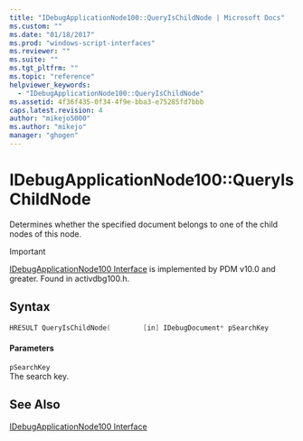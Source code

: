 ```yaml
---
title: "IDebugApplicationNode100::QueryIsChildNode | Microsoft Docs"
ms.custom: ""
ms.date: "01/18/2017"
ms.prod: "windows-script-interfaces"
ms.reviewer: ""
ms.suite: ""
ms.tgt_pltfrm: ""
ms.topic: "reference"
helpviewer_keywords: 
  - "IDebugApplicationNode100::QueryIsChildNode"
ms.assetid: 4f36f435-0f34-4f9e-bba3-e75285fd7bbb
caps.latest.revision: 4
author: "mikejo5000"
ms.author: "mikejo"
manager: "ghogen"
---
```

# IDebugApplicationNode100::QueryIsChildNode
Determines whether the specified document belongs to one of the child nodes of this node.  
  
> [!IMPORTANT]
>  [IDebugApplicationNode100 Interface](../../winscript/reference/idebugapplicationnode100-interface.md) is implemented by PDM v10.0 and greater. Found in activdbg100.h.  
  
## Syntax  
  
```cpp  
HRESULT QueryIsChildNode(        [in] IDebugDocument* pSearchKey        );  
```  
  
#### Parameters  
 `pSearchKey`  
 The search key.  
  
## See Also  
 [IDebugApplicationNode100 Interface](../../winscript/reference/idebugapplicationnode100-interface.md)